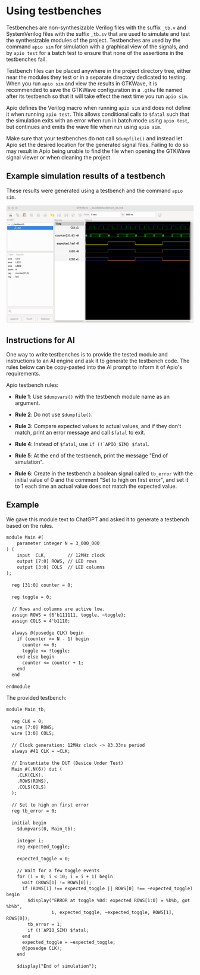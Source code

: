 # Using testbenches

Testbenches are non-synthesizable Verilog files with the suffix `_tb.v` and SystemVerilog files with the suffix `_tb.sv` that are used to simulate and test the synthesizable modules of the project. Testbenches are used by the command `apio sim` for simulation with a graphical view of the signals, and by `apio test` for a batch test to ensure that none of the assertions in the testbenches fail.

Testbench files can be placed anywhere in the project directory tree, either near the modules they test or in a separate directory dedicated to testing. When you run `apio sim` and view the results in GTKWave, it is recommended to save the GTKWave configuration in a `.gtkw` file named after its testbench so that it will take effect the next time you run `apio sim`.

Apio defines the Verilog macro when running `apio sim` and does not define it when running `apio test`. This allows conditional calls to `$fatal` such that the simulation exits with an error when run in batch mode using `apio test`, but continues and emits the wave file when run using `apio sim`.

Make sure that your testbenches do not call `$dumpfile()` and instead let Apio set the desired location for the generated signal files. Failing to do so may result in Apio being unable to find the file when opening the GTKWave signal viewer or when cleaning the project.


## Example simulation results of a testbench

These results were generated using a testbench and the command `apio sim`.

![](assets/sim-gtkwave.png)

## Instructions for AI
One way to write testbenches is to provide the tested module and instructions to an AI engine and ask it to generate the testbench code. The rules below can be copy-pasted into the AI prompt to inform it of Apio's requirements.

Apio testbench rules:

* **Rule 1**: Use `$dumpvars()` with the testbench module name as an argument.
  
* **Rule 2**: Do not use `$dumpfile()`.
  
* **Rule 3**: Compare expected values to actual values, and if they don't match, print an error message and call `$fatal` to exit.
  
* **Rule 4**: Instead of `$fatal`, use ``if (!`APIO_SIM) $fatal``.
  
* **Rule 5**: At the end of the testbench, print the message "End of simulation".
  
* **Rule 6**: Create in the testbench a boolean signal called `tb_error` with the initial value of 0 and the comment "Set to high on first error", and set it to 1 each time an actual value does not match the expected value.

## Example

We gave this module text to ChatGPT and asked it to generate a testbench based on the rules.
```
module Main #(
    parameter integer N = 3_000_000
) (
    input  CLK,        // 12MHz clock
    output [7:0] ROWS, // LED rows
    output [3:0] COLS  // LED columns
);

  reg [31:0] counter = 0;

  reg toggle = 0;

  // Rows and columns are active low.
  assign ROWS = {6'b111111, toggle, ~toggle};
  assign COLS = 4'b1110;

  always @(posedge CLK) begin
    if (counter >= N - 1) begin
      counter <= 0;
      toggle <= !toggle;
    end else begin
      counter <= counter + 1;
    end
  end

endmodule
```

The provided testbench:

```
module Main_tb;

  reg CLK = 0;
  wire [7:0] ROWS;
  wire [3:0] COLS;

  // Clock generation: 12MHz clock -> 83.33ns period
  always #41 CLK = ~CLK;

  // Instantiate the DUT (Device Under Test)
  Main #(.N(6)) dut (
    .CLK(CLK),
    .ROWS(ROWS),
    .COLS(COLS)
  );

  // Set to high on first error
  reg tb_error = 0;

  initial begin
    $dumpvars(0, Main_tb);

    integer i;
    reg expected_toggle;

    expected_toggle = 0;

    // Wait for a few toggle events
    for (i = 0; i < 10; i = i + 1) begin
      wait (ROWS[1] != ROWS[0]);
      if (ROWS[1] !== expected_toggle || ROWS[0] !== ~expected_toggle) begin
        $display("ERROR at toggle %0d: expected ROWS[1:0] = %b%b, got %b%b",
                 i, expected_toggle, ~expected_toggle, ROWS[1], ROWS[0]);
        tb_error = 1;
        if (!`APIO_SIM) $fatal;
      end
      expected_toggle = ~expected_toggle;
      @(posedge CLK);
    end

    $display("End of simulation");
```
